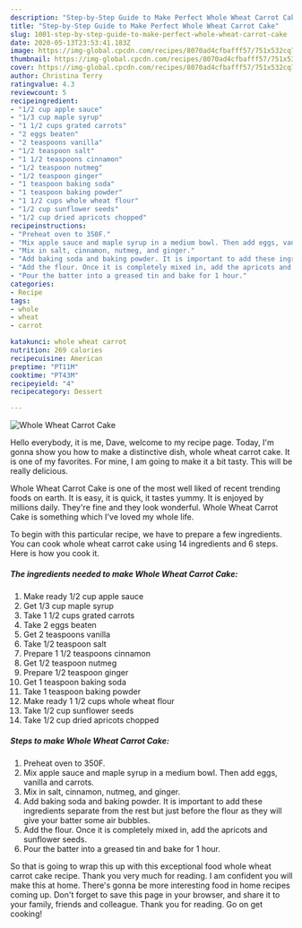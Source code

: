 ```yaml
---
description: "Step-by-Step Guide to Make Perfect Whole Wheat Carrot Cake"
title: "Step-by-Step Guide to Make Perfect Whole Wheat Carrot Cake"
slug: 1001-step-by-step-guide-to-make-perfect-whole-wheat-carrot-cake
date: 2020-05-13T23:53:41.183Z
image: https://img-global.cpcdn.com/recipes/8070ad4cfbafff57/751x532cq70/whole-wheat-carrot-cake-recipe-main-photo.jpg
thumbnail: https://img-global.cpcdn.com/recipes/8070ad4cfbafff57/751x532cq70/whole-wheat-carrot-cake-recipe-main-photo.jpg
cover: https://img-global.cpcdn.com/recipes/8070ad4cfbafff57/751x532cq70/whole-wheat-carrot-cake-recipe-main-photo.jpg
author: Christina Terry
ratingvalue: 4.3
reviewcount: 5
recipeingredient:
- "1/2 cup apple sauce"
- "1/3 cup maple syrup"
- "1 1/2 cups grated carrots"
- "2 eggs beaten"
- "2 teaspoons vanilla"
- "1/2 teaspoon salt"
- "1 1/2 teaspoons cinnamon"
- "1/2 teaspoon nutmeg"
- "1/2 teaspoon ginger"
- "1 teaspoon baking soda"
- "1 teaspoon baking powder"
- "1 1/2 cups whole wheat flour"
- "1/2 cup sunflower seeds"
- "1/2 cup dried apricots chopped"
recipeinstructions:
- "Preheat oven to 350F."
- "Mix apple sauce and maple syrup in a medium bowl. Then add eggs, vanilla and carrots."
- "Mix in salt, cinnamon, nutmeg, and ginger."
- "Add baking soda and baking powder. It is important to add these ingredients separate from the rest but just before the flour as they will give your batter some air bubbles."
- "Add the flour. Once it is completely mixed in, add the apricots and sunflower seeds."
- "Pour the batter into a greased tin and bake for 1 hour."
categories:
- Recipe
tags:
- whole
- wheat
- carrot

katakunci: whole wheat carrot 
nutrition: 269 calories
recipecuisine: American
preptime: "PT11M"
cooktime: "PT43M"
recipeyield: "4"
recipecategory: Dessert

---
```



![Whole Wheat Carrot Cake](https://img-global.cpcdn.com/recipes/8070ad4cfbafff57/751x532cq70/whole-wheat-carrot-cake-recipe-main-photo.jpg)

Hello everybody, it is me, Dave, welcome to my recipe page. Today, I'm gonna show you how to make a distinctive dish, whole wheat carrot cake. It is one of my favorites. For mine, I am going to make it a bit tasty. This will be really delicious.

Whole Wheat Carrot Cake is one of the most well liked of recent trending foods on earth. It is easy, it is quick, it tastes yummy. It is enjoyed by millions daily. They're fine and they look wonderful. Whole Wheat Carrot Cake is something which I've loved my whole life.




To begin with this particular recipe, we have to prepare a few ingredients. You can cook whole wheat carrot cake using 14 ingredients and 6 steps. Here is how you cook it.

<!--inarticleads1-->

##### The ingredients needed to make Whole Wheat Carrot Cake:

1. Make ready 1/2 cup apple sauce
1. Get 1/3 cup maple syrup
1. Take 1 1/2 cups grated carrots
1. Take 2 eggs beaten
1. Get 2 teaspoons vanilla
1. Take 1/2 teaspoon salt
1. Prepare 1 1/2 teaspoons cinnamon
1. Get 1/2 teaspoon nutmeg
1. Prepare 1/2 teaspoon ginger
1. Get 1 teaspoon baking soda
1. Take 1 teaspoon baking powder
1. Make ready 1 1/2 cups whole wheat flour
1. Take 1/2 cup sunflower seeds
1. Take 1/2 cup dried apricots chopped




<!--inarticleads2-->

##### Steps to make Whole Wheat Carrot Cake:

1. Preheat oven to 350F.
1. Mix apple sauce and maple syrup in a medium bowl. Then add eggs, vanilla and carrots.
1. Mix in salt, cinnamon, nutmeg, and ginger.
1. Add baking soda and baking powder. It is important to add these ingredients separate from the rest but just before the flour as they will give your batter some air bubbles.
1. Add the flour. Once it is completely mixed in, add the apricots and sunflower seeds.
1. Pour the batter into a greased tin and bake for 1 hour.




So that is going to wrap this up with this exceptional food whole wheat carrot cake recipe. Thank you very much for reading. I am confident you will make this at home. There's gonna be more interesting food in home recipes coming up. Don't forget to save this page in your browser, and share it to your family, friends and colleague. Thank you for reading. Go on get cooking!
